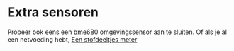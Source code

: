 # Extra sensoren

Probeer ook eens een [bme680](https://esphome.io/components/sensor/bme680_bsec/) omgevingssensor aan te sluiten. Of als je al een netvoeding hebt, [Een stofdeeltjes meter](https://esphome.io/components/sensor/sm300d2/)
